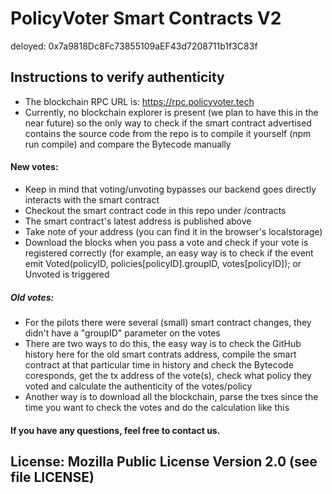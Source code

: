 # PolicyVoter Smart Contracts V2

deloyed: 0x7a9818Dc8Fc73855109aEF43d7208711b1f3C83f

## Instructions to verify authenticity

- The blockchain RPC URL is: https://rpc.policyvoter.tech
- Currently, no blockchain explorer is present (we plan to have this in the near future) so the only way to check if the smart contract advertised contains the source code from the repo is to compile it yourself (npm run compile) and compare the Bytecode manually

#### New votes:

- Keep in mind that voting/unvoting bypasses our backend goes directly interacts with the smart contract
- Checkout the smart contract code in this repo under /contracts
- The smart contract's latest address is published above
- Take note of your address (you can find it in the browser's localstorage)
- Download the blocks when you pass a vote and check if your vote is registered correctly (for example, an easy way is to check if the event emit Voted(policyID, policies[policyID].groupID, votes[policyID]); or Unvoted is triggered

##### Old votes:

- For the pilots there were several (small) smart contract changes, they didn't have a "groupID" parameter on the votes
- There are two ways to do this, the easy way is to check the GitHub history here for the old smart contrats address, compile the smart contract at that particular time in history and check the Bytecode coresponds, get the tx address of the vote(s), check what policy they voted and calculate the authenticity of the votes/policy
- Another way is to download all the blockchain, parse the txes since the time you want to check the votes and do the calculation like this

#### If you have any questions, feel free to contact us.

## License: Mozilla Public License Version 2.0 (see file LICENSE)
